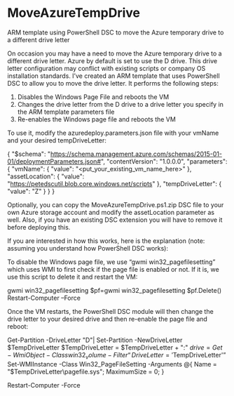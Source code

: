 # MoveAzureTempDrive
ARM template using PowerShell DSC to move the Azure temporary drive to a different drive letter

On occasion you may have a need to move the Azure temporary drive to a different drive letter. Azure by default is set to use the D drive. This drive letter configuration may conflict with existing scripts or company OS installation standards. I’ve created an ARM template that uses PowerShell DSC to allow you to move the drive letter. It performs the following steps:

1) Disables the Windows Page File and reboots the VM
2) Changes the drive letter from the D drive to a drive letter you specify in the ARM template parameters file
3) Re-enables the Windows page file and reboots the VM

To use it, modify the azuredeploy.parameters.json file with your vmName and your desired tempDriveLetter:

{
    "$schema": "https://schema.management.azure.com/schemas/2015-01-01/deploymentParameters.json#",
    "contentVersion": "1.0.0.0",
  "parameters": {
    "vmName": {
      "value": "<put_your_existing_vm_name_here>"
    },
    "assetLocation": {
      "value": "https://petedscutil.blob.core.windows.net/scripts"
    },
    "tempDriveLetter": {
      "value": "Z"
    }
  }
}

Optionally, you can copy the MoveAzureTempDrive.ps1.zip DSC file to your own Azure storage account and modify the assetLocation parameter as well. Also, if you have an existing DSC extension you will have to remove it before deploying this. 

If you are interested in how this works, here is the explanation (note: assuming you understand how PowerShell DSC works):

To disable the Windows page file, we use “gwmi win32_pagefilesetting” which uses WMI to first check if the page file is enabled or not. If it is, we use this script to delete it and restart the VM:

gwmi win32_pagefilesetting
$pf=gwmi win32_pagefilesetting
$pf.Delete()
Restart-Computer –Force

Once the VM restarts, the PowerShell DSC module will then change the drive letter to your desired drive and then re-enable the page file and reboot:

Get-Partition -DriveLetter "D"| Set-Partition -NewDriveLetter $TempDriveLetter
$TempDriveLetter = $TempDriveLetter + ":"
$drive = Get-WmiObject -Class win32_volume -Filter “DriveLetter = '$TempDriveLetter'”
Set-WMIInstance -Class Win32_PageFileSetting -Arguments @{ Name = "$TempDriveLetter\pagefile.sys"; MaximumSize = 0; }

Restart-Computer -Force      



